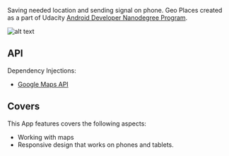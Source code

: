 Saving needed location and sending signal on phone. Geo Places created as a part of Udacity [Android Developer Nanodegree Program](https://www.udacity.com/course/android-developer-nanodegree-by-google--nd801).

![alt text](http://images.vfl.ru/ii/1535400071/43defddd/23082049.jpg)

## API
Dependency Injections:
* [Google Maps API ](https://developers.google.com/maps/documentation/android-sdk/intro)

## Covers
This App features covers the following aspects:
* Working with maps
* Responsive design that works on phones and tablets.
